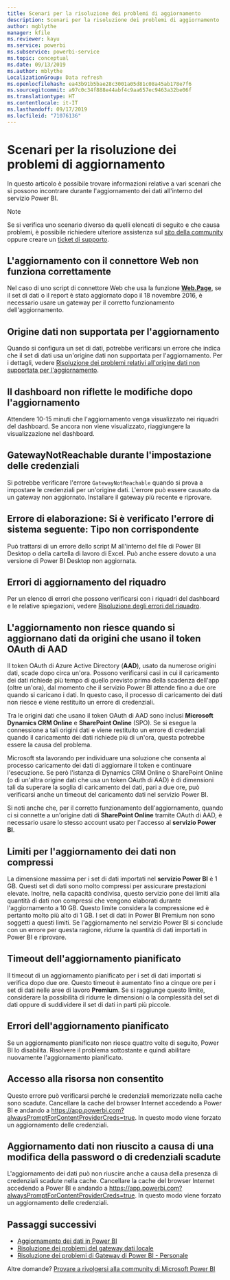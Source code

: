 ```yaml
---
title: Scenari per la risoluzione dei problemi di aggiornamento
description: Scenari per la risoluzione dei problemi di aggiornamento
author: mgblythe
manager: kfile
ms.reviewer: kayu
ms.service: powerbi
ms.subservice: powerbi-service
ms.topic: conceptual
ms.date: 09/13/2019
ms.author: mblythe
LocalizationGroup: Data refresh
ms.openlocfilehash: ea43b91b5bae28c3001a05d81c08a45ab178e7f6
ms.sourcegitcommit: a97c0c34f888e44abf4c9aa657ec9463a32be06f
ms.translationtype: HT
ms.contentlocale: it-IT
ms.lasthandoff: 09/17/2019
ms.locfileid: "71076136"
---
```

# <a name="troubleshooting-refresh-scenarios"></a>Scenari per la risoluzione dei problemi di aggiornamento

In questo articolo è possibile trovare informazioni relative a vari scenari che si possono incontrare durante l'aggiornamento dei dati all'interno del servizio Power BI.

> [!NOTE]
> Se si verifica uno scenario diverso da quelli elencati di seguito e che causa problemi, è possibile richiedere ulteriore assistenza sul [sito della community](http://community.powerbi.com/) oppure creare un [ticket di supporto](https://powerbi.microsoft.com/support/).
>
>

## <a name="refresh-using-web-connector-doesnt-work-properly"></a>L'aggiornamento con il connettore Web non funziona correttamente

Nel caso di uno script di connettore Web che usa la funzione [**Web.Page**](https://msdn.microsoft.com/library/mt260924.aspx), se il set di dati o il report è stato aggiornato dopo il 18 novembre 2016, è necessario usare un gateway per il corretto funzionamento dell'aggiornamento.

## <a name="unsupported-data-source-for-refresh"></a>Origine dati non supportata per l'aggiornamento

Quando si configura un set di dati, potrebbe verificarsi un errore che indica che il set di dati usa un'origine dati non supportata per l'aggiornamento. Per i dettagli, vedere [Risoluzione dei problemi relativi all'origine dati non supportata per l'aggiornamento](service-admin-troubleshoot-unsupported-data-source-for-refresh.md).

## <a name="dashboard-doesnt-reflect-changes-after-refresh"></a>Il dashboard non riflette le modifiche dopo l'aggiornamento

Attendere 10-15 minuti che l'aggiornamento venga visualizzato nei riquadri del dashboard. Se ancora non viene visualizzato, riaggiungere la visualizzazione nel dashboard.

## <a name="gatewaynotreachable-when-setting-credentials"></a>GatewayNotReachable durante l'impostazione delle credenziali

Si potrebbe verificare l'errore `GatewayNotReachable` quando si prova a impostare le credenziali per un'origine dati. L'errore può essere causato da un gateway non aggiornato. Installare il gateway più recente e riprovare.

## <a name="processing-error-the-following-system-error-occurred-type-mismatch"></a>Errore di elaborazione: Si è verificato l'errore di sistema seguente: Tipo non corrispondente

Può trattarsi di un errore dello script M all'interno del file di Power BI Desktop o della cartella di lavoro di Excel. Può anche essere dovuto a una versione di Power BI Desktop non aggiornata.

## <a name="tile-refresh-errors"></a>Errori di aggiornamento del riquadro

Per un elenco di errori che possono verificarsi con i riquadri del dashboard e le relative spiegazioni, vedere [Risoluzione degli errori del riquadro](refresh-troubleshooting-tile-errors.md).

## <a name="refresh-fails-when-updating-data-from-sources-that-use-aad-oauth"></a>L'aggiornamento non riesce quando si aggiornano dati da origini che usano il token OAuth di AAD

Il token OAuth di Azure Active Directory (**AAD**), usato da numerose origini dati, scade dopo circa un'ora. Possono verificarsi casi in cui il caricamento dei dati richiede più tempo di quello previsto prima della scadenza dell'app (oltre un'ora), dal momento che il servizio Power BI attende fino a due ore quando si caricano i dati. In questo caso, il processo di caricamento dei dati non riesce e viene restituito un errore di credenziali.

Tra le origini dati che usano il token OAuth di AAD sono inclusi **Microsoft Dynamics CRM Online** e **SharePoint Online** (SPO). Se si esegue la connessione a tali origini dati e viene restituito un errore di credenziali quando il caricamento dei dati richiede più di un'ora, questa potrebbe essere la causa del problema.

Microsoft sta lavorando per individuare una soluzione che consenta al processo caricamento dei dati di aggiornare il token e continuare l'esecuzione. Se però l'istanza di Dynamics CRM Online o SharePoint Online (o di un'altra origine dati che usa un token OAuth di AAD) è di dimensioni tali da superare la soglia di caricamento dei dati, pari a due ore, può verificarsi anche un timeout del caricamento dati nel servizio Power BI.

Si noti anche che, per il corretto funzionamento dell'aggiornamento, quando ci si connette a un'origine dati di **SharePoint Online** tramite OAuth di AAD, è necessario usare lo stesso account usato per l'accesso al **servizio Power BI**.

## <a name="uncompressed-data-limits-for-refresh"></a>Limiti per l'aggiornamento dei dati non compressi

La dimensione massima per i set di dati importati nel **servizio Power BI** è 1 GB. Questi set di dati sono molto compressi per assicurare prestazioni elevate. Inoltre, nella capacità condivisa, questo servizio pone dei limiti alla quantità di dati non compressi che vengono elaborati durante l'aggiornamento a 10 GB. Questo limite considera la compressione ed è pertanto molto più alto di 1 GB. I set di dati in Power BI Premium non sono soggetti a questi limiti. Se l'aggiornamento nel servizio Power BI si conclude con un errore per questa ragione, ridurre la quantità di dati importati in Power BI e riprovare.

## <a name="scheduled-refresh-timeout"></a>Timeout dell'aggiornamento pianificato

Il timeout di un aggiornamento pianificato per i set di dati importati si verifica dopo due ore. Questo timeout è aumentato fino a cinque ore per i set di dati nelle aree di lavoro **Premium**. Se si raggiunge questo limite, considerare la possibilità di ridurre le dimensioni o la complessità del set di dati oppure di suddividere il set di dati in parti più piccole.

## <a name="scheduled-refresh-failures"></a>Errori dell'aggiornamento pianificato

Se un aggiornamento pianificato non riesce quattro volte di seguito, Power BI lo disabilita. Risolvere il problema sottostante e quindi abilitare nuovamente l'aggiornamento pianificato.

## <a name="access-to-the-resource-is-forbidden"></a>Accesso alla risorsa non consentito  

Questo errore può verificarsi perché le credenziali memorizzate nella cache sono scadute. Cancellare la cache del browser Internet accedendo a Power BI e andando a https://app.powerbi.com?alwaysPromptForContentProviderCreds=true. In questo modo viene forzato un aggiornamento delle credenziali.

## <a name="data-refresh-failure-because-of-password-change-or-expired-credentials"></a>Aggiornamento dati non riuscito a causa di una modifica della password o di credenziali scadute

L'aggiornamento dei dati può non riuscire anche a causa della presenza di credenziali scadute nella cache. Cancellare la cache del browser Internet accedendo a Power BI e andando a https://app.powerbi.com?alwaysPromptForContentProviderCreds=true. In questo modo viene forzato un aggiornamento delle credenziali.

## <a name="next-steps"></a>Passaggi successivi

- [Aggiornamento dei dati in Power BI](refresh-data.md)  
- [Risoluzione dei problemi del gateway dati locale](service-gateway-onprem-tshoot.md)  
- [Risoluzione dei problemi di Gateway di Power BI - Personale](service-admin-troubleshooting-power-bi-personal-gateway.md)  

Altre domande? [Provare a rivolgersi alla community di Microsoft Power BI](http://community.powerbi.com/)

